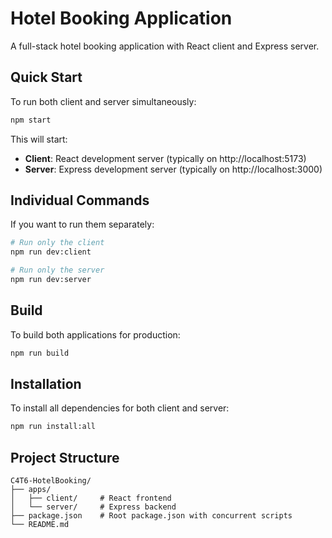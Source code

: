 # Hotel Booking Application

A full-stack hotel booking application with React client and Express server.

## Quick Start

To run both client and server simultaneously:

```bash
npm start
```

This will start:
- **Client**: React development server (typically on http://localhost:5173)
- **Server**: Express development server (typically on http://localhost:3000)

## Individual Commands

If you want to run them separately:

```bash
# Run only the client
npm run dev:client

# Run only the server
npm run dev:server
```

## Build

To build both applications for production:

```bash
npm run build
```

## Installation

To install all dependencies for both client and server:

```bash
npm run install:all
```

## Project Structure

```
C4T6-HotelBooking/
├── apps/
│   ├── client/     # React frontend
│   └── server/     # Express backend
├── package.json    # Root package.json with concurrent scripts
└── README.md
```